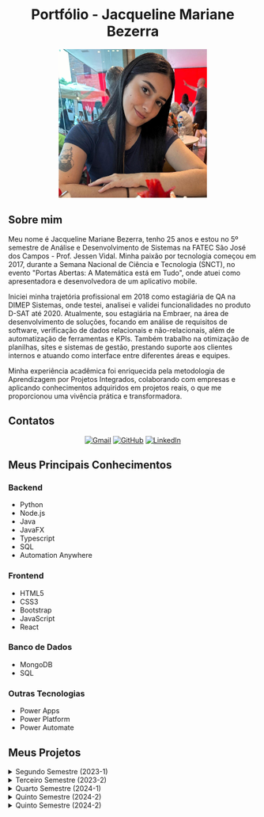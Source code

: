 <h1 align="center">Portfólio - Jacqueline Mariane Bezerra </h1>

<div align="center">
<img src="WhatsApp Image 2024-09-16 at 13.36.24.jpeg" alt="Foto de Jacqueline" width="300" height="300">
</div>

## Sobre mim
Meu nome é Jacqueline Mariane Bezerra, tenho 25 anos e estou no 5º semestre de Análise e Desenvolvimento de Sistemas na FATEC São José dos Campos - Prof. Jessen Vidal. Minha paixão por tecnologia começou em 2017, durante a Semana Nacional de Ciência e Tecnologia (SNCT), no evento "Portas Abertas: A Matemática está em Tudo", onde atuei como apresentadora e desenvolvedora de um aplicativo mobile.

Iniciei minha trajetória profissional em 2018 como estagiária de QA na DIMEP Sistemas, onde testei, analisei e validei funcionalidades no produto D-SAT até 2020. Atualmente, sou estagiária na Embraer, na área de desenvolvimento de soluções, focando em análise de requisitos de software, verificação de dados relacionais e não-relacionais, além de automatização de ferramentas e KPIs. Também trabalho na otimização de planilhas, sites e sistemas de gestão, prestando suporte aos clientes internos e atuando como interface entre diferentes áreas e equipes.

Minha experiência acadêmica foi enriquecida pela metodologia de Aprendizagem por Projetos Integrados, colaborando com empresas e aplicando conhecimentos adquiridos em projetos reais, o que me proporcionou uma vivência prática e transformadora.

## Contatos

<p align="center">
<a href="mailto:jacqueline.mrnb@gmail.com"><img src="https://img.shields.io/badge/Gmail-D14836?style=for-the-badge&logo=gmail&logoColor=white" alt="Gmail"></a>
<a href="https://github.com/jxqlnm"><img src="https://img.shields.io/badge/github-black.svg?&style=for-the-badge&logo=github&logoColor=white" alt="GitHub"></a>
<a href="https://www.linkedin.com/in/jacquelinebezerra/"><img src="https://img.shields.io/badge/linkedin-%230077B5.svg?&style=for-the-badge&logo=linkedin&logoColor=white" alt="LinkedIn"></a>
</p>

## Meus Principais Conhecimentos

### Backend
- Python
- Node.js
- Java
- JavaFX
- Typescript
- SQL
- Automation Anywhere

### Frontend
- HTML5
- CSS3
- Bootstrap
- JavaScript
- React

### Banco de Dados
- MongoDB
- SQL

### Outras Tecnologias
- Power Apps
- Power Platform
- Power Automate

## Meus Projetos

<details>
  <summary>Segundo Semestre (2023-1)</summary>

  ### API ADS 2º Semestre - Software Rendimento Escolar - Buzz Tech

  <h2 align="center">VAPT</h2>
  Programa Desktop em Java para automatizar o controle de atividades avaliativas para professores de uma escola estadual.
  
  <h3>Desafio Proposto</h3>

O professor enfrentava dificuldades no gerenciamento das turmas e no acompanhamento do desempenho dos alunos devido a um portal educacional limitado e instável. Esse sistema obsoleto prejudicava a organização das atividades escolares, tornando o processo de monitoramento e análise de desempenho dos alunos ineficiente. O desafio proposto consistia em desenvolver um aplicativo desktop em Java, que oferecesse ao professor uma ferramenta robusta e intuitiva para gerenciar turmas, monitorar o progresso dos alunos e melhorar a gestão acadêmica de forma eficaz.


  - Solução:
    Como solução para o problema, foi acordado com o cliente que minha equipe desenvolveria o VAPT, um aplicativo de uso exclusivo do docente, no qual ele poderia criar tarefas, controlar as entregas e     monitorar o desempenho da turma e dos alunos.

  - **Cliente**: FATEC São José dos Campos
  - **Área de Atuação:** Educação superior tecnológica.
  - **Professor responsável**: Giuliano Bertoti

  [GitHub do Projeto](https://github.com/BuzzTech-API/API_ADS_2SEMESTRE_2023.1)

  **Tecnologias utilizadas:**

  - **MySQL**: Banco de dados relacional para armazenar informações de turmas, alunos e tarefas. Permite uma gestão eficiente dos dados com consultas, atualizações e exclusões estruturadas.
  
  - **Java**: Linguagem de programação base do projeto, responsável pela lógica do sistema. Amplamente usada por sua robustez e escalabilidade.
  
  - **JavaFX**: Framework para o desenvolvimento da interface gráfica (GUI), proporcionando uma experiência de usuário amigável e interativa.
  
  - **JavaFX Scene Builder**: Ferramenta visual que facilita a criação das telas do sistema, permitindo a organização intuitiva dos componentes da interface.

  **Contribuições pessoais:**

  Atuei como desenvolvedora, implementando o CRUD (Create, Read, Update, Delete) das entidades do projeto, como "Aluno", utilizando MySQL. Também colaborei na configuração das telas usando JavaFX.

 Aqui está a versão revisada com comentários sobre as hard skills desenvolvidas:

**Contribuições pessoais:**

Atuei como desenvolvedora, implementando o CRUD (Create, Read, Update, Delete) das entidades do projeto, como "Aluno", utilizando MySQL. Também colaborei na configuração das telas utilizando JavaFX, garantindo uma interface gráfica amigável e interativa.

**Hard Skills desenvolvidas:**

- **MySQL:** Utilizei este sistema de gerenciamento de banco de dados relacional para realizar operações de CRUD, garantindo o armazenamento e a manipulação eficiente dos dados de alunos e turmas. Desenvolvi consultas otimizadas, melhorando a performance nas operações de leitura e atualização dos registros.

  Proficiência: 8/10.

- **Java:** Apliquei Java na implementação da lógica do sistema, aproveitando sua robustez e versatilidade para desenvolver uma aplicação confiável e escalável. A programação orientada a objetos foi fundamental para organizar o código de forma modular e reutilizável.

  Proficiência: 7/10.

- **JavaFX:** Trabalhei com JavaFX para desenvolver a interface gráfica do projeto, proporcionando uma experiência de usuário dinâmica e visualmente atraente. Configurei componentes visuais e interações de forma eficiente, melhorando a usabilidade do sistema.

  Proficiência: 7/10.

- **JavaFX Scene Builder:** Usei o Scene Builder para criar e organizar visualmente as telas da aplicação, facilitando o desenvolvimento das interfaces gráficas. Essa ferramenta agilizou a criação das interfaces, permitindo um design mais intuitivo e reduzindo o tempo de codificação manual.

  Proficiência: 7/10.


**Soft Skills desenvolvidas:**

- **Adaptabilidade:** Adaptei-me rapidamente às mudanças de prioridades e prazos, garantindo a continuidade do projeto mesmo diante de novos desafios.

- **Resiliência:** Enfrentei desentendimentos com um integrante da equipe, mas mantive o foco no trabalho, buscando soluções construtivas e garantindo a entrega do projeto sem comprometer a qualidade.

- **Trabalho em equipe:** Colaborei com a equipe, ajudando nas tarefas mais complexas e mantendo um espírito de cooperação, mesmo em momentos de tensão.

- **Comunicação eficaz:** Mantive uma comunicação clara durante as reuniões, garantindo que todos estivessem alinhados e minimizando mal-entendidos.

</details>

<details>
  
  <summary>Terceiro Semestre (2023-2)</summary>
  
  ### API ADS 3º Semestre - Gestor de Projetos - Mirage Group

  <h2 align="center">Gestor de Projetos</h2>
  Plataforma Desktop Web com foco na facilidade e dinamicidade dos processos burocráticos empresariais. O objetivo principal foi garantir uma interface simples e intuitiva para usuários com diferentes níveis de conhecimento técnico, otimizando o rendimento operacional e a experiência do usuário.

 <h3>Desafio Proposto</h3>

A Ionic Health enfrentava dificuldades no rastreamento e na gestão eficiente de suas atividades, especialmente no que diz respeito ao cumprimento dos processos regulatórios. A empresa precisava de uma solução que centralizasse e organizasse essas informações de forma clara e acessível. O desafio proposto foi desenvolver uma plataforma web unificada, que permitisse à Ionic Health gerenciar, monitorar e documentar cada etapa dos processos regulatórios de maneira eficiente, garantindo maior conformidade e transparência nas operações.


 - Solução:
Como solução, a equipe desenvolveu uma interface de usuário intuitiva e amigável, oferecendo fácil navegação pela plataforma e permitindo aos usuários gerenciar todos os seus processos regulatórios, monitorá-los em tempo real, documentar todas as etapas desses processos, acompanhar os prazos e gerar relatórios detalhados.
 
  - **Cliente**: Ionic Health
  - **Área de atuaçãoo**:A Ionic Health atua no setor de tecnologia para a saúde, oferecendo soluções inovadoras que viabilizam a assistência médica por meio da automação e integração de processos. A empresa desenvolve tecnologias remotas e plataformas de relatórios, proporcionando ferramentas eficientes para otimizar a gestão da saúde e melhorar a qualidade do atendimento médico.

  - **Professor responsável**: Fernando Massanori e Cláudio de Lima.

    [GitHub do Projeto](https://github.com/MirageGroup/API_MirageGroup_3sem)
    
  **Tecnologias Utilizadas:**

  - **Typescript**: Linguagem de programação que adiciona tipagem estática ao JavaScript, garantindo maior segurança e robustez no desenvolvimento da aplicação.
  - **Node.js**: Plataforma de execução JavaScript utilizada para criar e gerenciar o servidor da aplicação, proporcionando uma base sólida para o backend.
  - **MySQL**: Banco de dados relacional utilizado para armazenar de forma eficiente todas as informações sobre evidências, usuários e processos.
  - **React**: Biblioteca JavaScript utilizada para desenvolver a interface do usuário, permitindo a criação de componentes reutilizáveis e estilizados, otimizando a experiência do usuário.

  **Contribuições pessoais:**

  Participei da implementação de validações importantes no sistema, como na exclusão de dados e instâncias realizadas pelos usuários, garantindo a integridade das operações. Além disso, colaborei na configuração e no processo de deploy do servidor da API, auxiliando na sua correta subida e funcionamento.

  **Hard Skills desenvolvidas:**

- **Node.js**: Utilizei o Node.js para desenvolver o backend da aplicação, aproveitando sua arquitetura orientada a eventos para criar sistemas escaláveis e eficientes.

  Proficiência: 7/10.
  
- **TypeScript**: Trabalhei com TypeScript para adicionar tipagem estática ao código JavaScript, o que melhorou a segurança, a manutenção e a escalabilidade do projeto.

  Proficiência: 8/10.
  
- **MySQL**: Usei MySQL na criação e gerenciamento de bancos de dados relacionais, permitindo realizar consultas e manipulações de dados de forma segura e eficiente.

  Proficiência: 8/10.
  
- **React**: Utilizei React para desenvolver interfaces de usuário interativas, criando componentes reutilizáveis e gerenciando o estado das aplicações de forma eficaz.

  Proficiência: 6/10.

 **Soft Skills desenvolvidas:**
  - **Comunicação:** Enfrentei dificuldades na migração de Java para TypeScript, demandando alinhamento de conceitos e padrões.
  - **Adaptação:** Aprendi rapidamente a sintaxe e as boas práticas de TypeScript, com suporte ativo da equipe.
  - **Resolução de problemas:** Incentivei colegas que também tinham dificuldade a procurar ajuda e compartilhar conhecimento, promovendo um ambiente colaborativo.


</details>

<details>
  <summary>Quarto Semestre (2024-1)</summary>

  ### API ADS 4º Semestre - Portal de Agendamento de Reuniões - Mirage Group

  <h2 align="center">Orca</h2>
  O projeto desenvolvido durante o quarto semestre do curso teve como empresa parceira a SIATT. O desafio proposto foi desenvolver um portal que solucionasse os problemas de coordenação e agendamento de reuniões levando em consideração diferentes times, formatos (presencial, online, híbrido) e disponibilidades.
  
  - Desafio Proposto:
A empresa precisava lidar com equipes cada vez maiores no contexto pós-pandemia e apresentava dificuldades para coordenar o agendamento de reuniões. A falta de uma plataforma unificada para o gerenciamento das reuniões resultava em desorganização e tempo excessivo gasto em processos manuais. O desafio proposto foi desenvolver um portal que solucionasse os problemas de coordenação e agendamento de reuniões levando em consideração diferentes times, formatos (presencial, online, hibrido) e disponibilidades.

- Solução:
A proposta de solução foi o desenvolvimento de um portal web intuitivo e funcional, capaz de agendar reuniões de diferentes categorias e em diferentes níveis de permissão, automatizando o processo e reduzindo o tempo gasto na atividade. Além disso, o portal oferece um formulário pré-preenchido para as atas, permitindo que os participantes registrem facilmente os pontos discutidos e as decisões tomadas durante o encontro.

  - **Cliente**: SIATT.
  - **Área de Atuação**: A empresa se especializa na integração de sistemas de alta complexidade tecnológica, oferecendo soluções inovadoras para atender às demandas dos setores de defesa e aeroespacial. Com foco em eficiência e precisão, a empresa desenvolve e implementa tecnologias avançadas que suportam operações críticas e desafios estratégicos dessas indústrias.

  - **Professor responsável**: Fabiano Sabha e Juliana Pasquini.

  [GitHub do Projeto](https://github.com/MirageGroup/API_MirageGroup_4sem)

  **Tecnologias Utilizadas:**

  - **React**: Desenvolvimento da interface do usuário, garantindo interatividade e fluidez na navegação.
  - **TailwindCSS**: Estilização rápida e eficiente para garantir uma interface responsiva e consistente.
  - **TypeScript**: Implementação da lógica de interação na interface e integração com o backend.
  - **NodeJS**: Desenvolvimento do backend e manipulação das rotas.
  - **MySQL**: Banco de dados relacional para armazenar as informações das reuniões.

**Tecnologias Utilizadas:**

- **React:** Desenvolvimento da interface do usuário, garantindo interatividade e fluidez na navegação.
- **TailwindCSS:** Estilização rápida e eficiente para garantir uma interface responsiva e consistente.
- **TypeScript:** Implementação da lógica de interação na interface e integração com o backend.
- **NodeJS:** Desenvolvimento do backend e manipulação das rotas.
- **MySQL:** Banco de dados relacional para armazenar as informações das reuniões.

**Contribuições pessoais:**

Atuei principalmente na parte de backend, implementando as funcionalidades que envolvem a comunicação entre o NodeJS e o banco de dados MySQL. Fui responsável por garantir que as rotas da aplicação estavam integradas corretamente com o banco de dados, permitindo a realização de operações de CRUD (Create, Read, Update, Delete) para as informações das reuniões. Trabalhei na otimização das queries para melhorar a eficiência nas operações e na configuração da estrutura de dados para garantir a integridade e a consistência das informações armazenadas.

**Hard Skills desenvolvidas:**

- **TypeScript:** Trabalhei com TypeScript para implementar a lógica de interação entre o frontend e o backend, lidando com requisições assíncronas e a manipulação de dados antes de enviá-los ao banco de dados.

   Proficiência: 8/10.

- **NodeJS:** Desenvolvi as rotas e a lógica do backend, permitindo a comunicação eficiente com o banco de dados. Embora eu tenha nível básico, consegui criar rotas que suportavam as funcionalidades da aplicação, como criar e deletar reuniões.

  Proficiência: 8/10.

- **MySQL:** Realizei operações de CRUD no banco de dados, focando na criação e gerenciamento das tabelas relacionadas às reuniões. Tive que otimizar algumas queries para garantir que a aplicação pudesse manipular os dados de forma eficiente.

  Proficiência: 9/10.

**Soft Skills desenvolvidas:**

- **Resiliência:** No início do semestre, migrei para um novo grupo, mas, após dois integrantes trancarem a faculdade, o grupo se desfez. Apesar da situação inesperada, mantive o foco e retornei ao grupo do semestre anterior, onde fui bem recebida.

- **Adaptação rápida:** A transição entre os grupos exigiu que eu me adaptasse rapidamente às novas dinâmicas, tanto ao integrar o novo grupo quanto ao retornar ao anterior, sem comprometer a qualidade do projeto.

- **Trabalho em equipe:** Fui recebida de volta de forma acolhedora, o que facilitou a retomada da colaboração com o time. A proximidade com os integrantes do grupo anterior ajudou a manter um bom ambiente de trabalho.

- **Empatia e confiança:** Minha experiência prévia com o grupo do semestre passado criou um clima de confiança mútua, o que facilitou a integração e o sucesso do projeto, além de fortalecer laços entre os colegas.

</details>

<details>
  <summary>Quinto Semestre (2024-2)</summary>

### API ADS 5º Semestre - Aplicativo de Monitoramento Climático - Mirage Group

<h2 align="center">ClimaMonitor</h2>

O projeto que está sendo desenvolvido durante o quinto semestre tem como empresa parceira a Kersys. O objetivo do ClimaMonitor é criar um aplicativo para auxiliar produtores rurais no acompanhamento do histórico de variações climáticas de suas lavouras. A aplicação permite que os usuários cadastrem pontos específicos para monitorar, visualizando gráficos de pluviometria e temperatura a partir de uma data informada até a data atual. Além disso, oferece dados consolidados por ano ou mês e emite alertas em situações climáticas críticas.

 - Desafio Proposto:
O cliente enfrentava dificuldades significativas em fornecer aos produtores rurais uma forma eficaz de monitorar as condições climáticas em suas áreas de cultivo. As mudanças climáticas, que afetam diretamente a produtividade agrícola, tornaram-se um desafio crescente. O problema principal estava na falta de uma solução que permitisse o monitoramento em tempo real das variações climáticas, além da incapacidade de receber alertas sobre condições extremas que poderiam prejudicar as lavouras. O desafio consistia em criar uma plataforma que fornecesse dados precisos e atualizados, permitindo que os produtores tomassem decisões informadas para mitigar os impactos adversos do clima.

 - Solução:
A proposta de solução foi o desenvolvimento de um aplicativo mobile que permite aos usuários cadastrar seus pontos e acompanhar via gráficos a variação da pluviometria e da temperatura, emitindo notificações e alertas em caso de situações críticas.

- **Cliente**: Kersys
- **Área de Atuação**: Desenvolvimento de soluções de software de gestão focadas nas áreas florestais e do agronegócio, oferecendo ferramentas inovadoras para otimizar processos, aumentar a produtividade e melhorar a sustentabilidade desses setores.</p>

- **Professor responsável**: Gerson da Penha e Jean Costa

[GitHub do Projeto](https://github.com/MirageGroup/API_MirageGroup_5_Semestre)

**Tecnologias Utilizadas:**

- **TypeScript**: Tipagem estática para garantir segurança e robustez no código.
- **Node.js**: Desenvolvimento do backend e integração com o banco de dados.
- **React Native**: Interface do usuário para dispositivos móveis.
- **Firebase**: Armazenamento de dados e sistema de notificações em tempo real.

**Contribuições pessoais:**

Estou responsável por implementar a **Navbar**, realizar alterações nos **cards**, além de desenvolver a funcionalidade que permite aos usuários marcar novos pontos diretamente no mapa.

**Hard Skills desenvolvidas:**

- **TypeScript**: Utilizo TypeScript para melhorar a manutenção e a segurança do código, assegurando que os dados trafeguem de forma precisa entre as camadas.

  Proficiência: 8/10

- **React Native**: Desenvolvo a interface do usuário com React Native, criando uma experiência fluida e responsiva em dispositivos móveis.

  Proficiência: 8/10

- **Firebase**: Uso Firebase para armazenar dados e configurar as notificações automáticas, garantindo o recebimento de alertas climáticos pelos usuários.

  Proficiência: 7/10

- **Node.js**: Trabalho na integração do frontend com o backend, utilizando Node.js para garantir a comunicação eficiente com o banco de dados.

  Proficiência: 8/10

**Soft Skills desenvolvidas:**

- **Trabalho em equipe**: A relação com os integrantes do grupo está sendo muito positiva, o que facilita a comunicação e colaboração. Após retornar ao grupo do semestre anterior, fui bem recebida, graças à amizade e confiança estabelecidas previamente.

- **Gestão de tempo**: Conciliar o projeto com o estágio e os compromissos acadêmicos está sendo um grande desafio, principalmente neste semestre, que é o mais difícil até agora. Além das matérias exigirem um esforço significativo, o estágio tem me ensinado muito, mas também tem gerado exaustão devido à carga de trabalho. Mesmo com o cansaço, venho aplicando técnicas de priorização de tarefas e organização para conseguir dar conta da rotina intensa, mantendo um ritmo produtivo e focado.

- **Adaptabilidade**: Mudar de área, atuando no frontend, exige uma rápida adaptação e aprendizado. Além disso, preciso lidar com as mudanças de grupo e manter a produtividade ao retornar ao time anterior.

</details>


<details>
  <summary>Quinto Semestre (2024-2)</summary>

### API ADS 6º Semestre – Avaliação de Respostas de LLMs – DOM Rock

<h2 align="center">DOM Rock</h2>

Empresa: DOM Rock

Área de Atuação: Plataformas de inteligência operacional 

Professores responsáveis: Eduardo Sakaue e José Walmir Gonçalves Duque

Sobre a Empresa:
Dom Rock é uma empresa brasileira de tecnologia sediada em São José dos Campos (SP), especializada em plataformas de inteligência operacional. Com uso intensivo de IA, automação e processamento de dados, a companhia oferece soluções que otimizam processos e apoiam a tomada de decisões em grandes corporações.

  [GitHub do Projeto](https://github.com/MirageGroup/API_MirageGroup_6_Semestre)

**Desafio Proposto**

Criar uma aplicação web que permita:

- Enviar um mesmo prompt simultaneamente a 2 LLMs via API.

- Exibir lado a lado as duas respostas geradas.

- Oferecer itens de avaliação individual para cada resposta.

- Apresentar uma escala final de comparação, permitindo ao usuário escolher a melhor resposta e justificar sua escolha.

- Armazenar todos os prompts, respostas, avaliações e justificativas em banco de dados, para uso em futuros retreinamentos de LLMs.

**Solução**
Desenvolvemos uma plataforma SPA em Vue.js que:

- Recebe o prompt do usuário e dispara requisições paralelas a dois modelos (DeepSeek e Qwen) via LangChain.

- Exibe as duas respostas em cards lado a lado, com componentes de avaliação (stars, checklist).

- Após avaliação individual, mostra uma escala de comparação para seleção da melhor resposta e campo de justificativa.

- Persiste todas as interações em MongoDB e ChromaDB (vetorial), permitindo pipelines de RLHF (Reinforcement Learning from Human Feedback) para aprimorar continuamente os modelos.

**Tecnologias Utilizadas**

- Python: Backend principal, integração com frameworks de IA.

- LLMs (DeepSeek & Qwen): Modelos de linguagem de última geração para geração de respostas.

- LangChain: Orquestração e integração dos LLMs com o aplicativo.

- Vue.js: SPA responsiva e interativa para avaliação de respostas.

- ChromaDB: Banco vetorial para armazenamento e consulta de embeddings.

- Docker & Docker Compose: Containerização de serviços backend e frontend.

- Jira: Gestão ágil de backlog, sprints e burndown.

- it/GitHub Flow: Versionamento, pull requests e tags de sprint.

**Contribuições pessoais**:

- Organizei e mantive o Product Backlog e o Sprint Backlog no Jira, garantindo clareza nas prioridades e visibilidade do progresso.

- Configurei o Burndown Chart e apresentei relatórios semanais à equipe, permitindo ajustes rápidos no planejamento.

- Defini os templates de Pull Request e a estratégia de branches (feature, release, hotfix), uniformizando o fluxo de trabalho e a revisão de código.

- Conduzi cerimônias ágeis (Daily, Sprint Planning, Review e Retrospective), removendo impedimentos e mediando conflitos para manter o time alinhado.

 - Intervim tecnicamente em momentos críticos (hotfixes e pair programming), garantindo que bloqueios não atrasassem a sprint.

- Facilitiei a comunicação entre desenvolvimento, QA e stakeholders, promovendo transparência e construção de consenso.

- Promovi sessões de feedback construtivo, fortalecendo a colaboração e o crescimento técnico de cada membro da equipe visto que alguns aoinda não tinham tido contatato com a tecnologia.

**Soft Skills desenvolvidas:**

- **Comunicação**:
Transformei minha maior dificuldade pessoal em ponto forte, garantindo que todas as vozes fossem ouvidas e melhorando o alinhamento do time por meio de comunicação clara e assertiva.

- **Gestão de Tempo**:
Equilibrar as demandas do TG, estágio na Embraer e disciplinas acadêmicas exigiu priorização rigorosa e organização de tarefas, mantendo a produtividade mesmo sob alta carga de trabalho.

- **Adaptabilidade**:
Engajei-me profundamente na mudança de área no 5º semestre e, ao final do 6º, migrei de estagiária na Embraer para Desenvolvedora Júnior na Climatempo, demonstrando flexibilidade, aprendizado acelerado e capacidade de adaptação a novos desafios e ambientes de trabalho.

